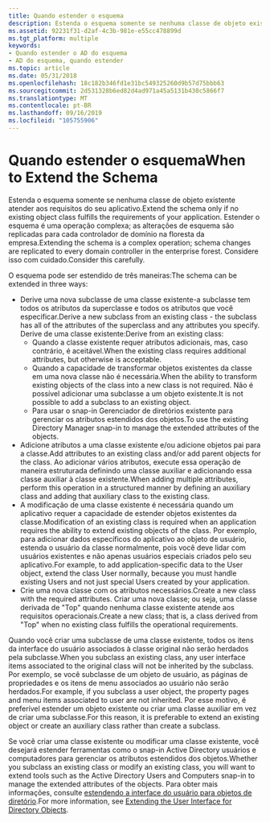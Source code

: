 ```yaml
---
title: Quando estender o esquema
description: Estenda o esquema somente se nenhuma classe de objeto existente atender aos requisitos do seu aplicativo. Estender o esquema é uma operação complexa; as alterações de esquema são replicadas para cada controlador de domínio na floresta da empresa. Considere isso com cuidado.
ms.assetid: 92231f31-d2af-4c3b-981e-e55cc478899d
ms.tgt_platform: multiple
keywords:
- Quando estender o AD do esquema
- AD do esquema, quando estender
ms.topic: article
ms.date: 05/31/2018
ms.openlocfilehash: 18c182b346fd1e31bc549325260d9b57d75bbb63
ms.sourcegitcommit: 2d531328b6ed82d4ad971a45a5131b430c5866f7
ms.translationtype: MT
ms.contentlocale: pt-BR
ms.lasthandoff: 09/16/2019
ms.locfileid: "105755906"
---
```

# <a name="when-to-extend-the-schema"></a><span data-ttu-id="09284-107">Quando estender o esquema</span><span class="sxs-lookup"><span data-stu-id="09284-107">When to Extend the Schema</span></span>

<span data-ttu-id="09284-108">Estenda o esquema somente se nenhuma classe de objeto existente atender aos requisitos do seu aplicativo.</span><span class="sxs-lookup"><span data-stu-id="09284-108">Extend the schema only if no existing object class fulfills the requirements of your application.</span></span> <span data-ttu-id="09284-109">Estender o esquema é uma operação complexa; as alterações de esquema são replicadas para cada controlador de domínio na floresta da empresa.</span><span class="sxs-lookup"><span data-stu-id="09284-109">Extending the schema is a complex operation; schema changes are replicated to every domain controller in the enterprise forest.</span></span> <span data-ttu-id="09284-110">Considere isso com cuidado.</span><span class="sxs-lookup"><span data-stu-id="09284-110">Consider this carefully.</span></span>

<span data-ttu-id="09284-111">O esquema pode ser estendido de três maneiras:</span><span class="sxs-lookup"><span data-stu-id="09284-111">The schema can be extended in three ways:</span></span>

-   <span data-ttu-id="09284-112">Derive uma nova subclasse de uma classe existente-a subclasse tem todos os atributos da superclasse e todos os atributos que você especificar.</span><span class="sxs-lookup"><span data-stu-id="09284-112">Derive a new subclass from an existing class - the subclass has all of the attributes of the superclass and any attributes you specify.</span></span> <span data-ttu-id="09284-113">Derive de uma classe existente:</span><span class="sxs-lookup"><span data-stu-id="09284-113">Derive from an existing class:</span></span>
    -   <span data-ttu-id="09284-114">Quando a classe existente requer atributos adicionais, mas, caso contrário, é aceitável.</span><span class="sxs-lookup"><span data-stu-id="09284-114">When the existing class requires additional attributes, but otherwise is acceptable.</span></span>
    -   <span data-ttu-id="09284-115">Quando a capacidade de transformar objetos existentes da classe em uma nova classe não é necessária.</span><span class="sxs-lookup"><span data-stu-id="09284-115">When the ability to transform existing objects of the class into a new class is not required.</span></span> <span data-ttu-id="09284-116">Não é possível adicionar uma subclasse a um objeto existente.</span><span class="sxs-lookup"><span data-stu-id="09284-116">It is not possible to add a subclass to an existing object.</span></span>
    -   <span data-ttu-id="09284-117">Para usar o snap-in Gerenciador de diretórios existente para gerenciar os atributos estendidos dos objetos.</span><span class="sxs-lookup"><span data-stu-id="09284-117">To use the existing Directory Manager snap-in to manage the extended attributes of the objects.</span></span>
-   <span data-ttu-id="09284-118">Adicione atributos a uma classe existente e/ou adicione objetos pai para a classe.</span><span class="sxs-lookup"><span data-stu-id="09284-118">Add attributes to an existing class and/or add parent objects for the class.</span></span> <span data-ttu-id="09284-119">Ao adicionar vários atributos, execute essa operação de maneira estruturada definindo uma classe auxiliar e adicionando essa classe auxiliar à classe existente.</span><span class="sxs-lookup"><span data-stu-id="09284-119">When adding multiple attributes, perform this operation in a structured manner by defining an auxiliary class and adding that auxiliary class to the existing class.</span></span>
-   <span data-ttu-id="09284-120">A modificação de uma classe existente é necessária quando um aplicativo requer a capacidade de estender objetos existentes da classe.</span><span class="sxs-lookup"><span data-stu-id="09284-120">Modification of an existing class is required when an application requires the ability to extend existing objects of the class.</span></span> <span data-ttu-id="09284-121">Por exemplo, para adicionar dados específicos do aplicativo ao objeto de usuário, estenda o usuário da classe normalmente, pois você deve lidar com usuários existentes e não apenas usuários especiais criados pelo seu aplicativo.</span><span class="sxs-lookup"><span data-stu-id="09284-121">For example, to add application-specific data to the User object, extend the class User normally, because you must handle existing Users and not just special Users created by your application.</span></span>
-   <span data-ttu-id="09284-122">Crie uma nova classe com os atributos necessários.</span><span class="sxs-lookup"><span data-stu-id="09284-122">Create a new class with the required attributes.</span></span> <span data-ttu-id="09284-123">Criar uma nova classe; ou seja, uma classe derivada de "Top" quando nenhuma classe existente atende aos requisitos operacionais.</span><span class="sxs-lookup"><span data-stu-id="09284-123">Create a new class; that is, a class derived from "Top" when no existing class fulfills the operational requirements.</span></span>

<span data-ttu-id="09284-124">Quando você criar uma subclasse de uma classe existente, todos os itens da interface do usuário associados à classe original não serão herdados pela subclasse.</span><span class="sxs-lookup"><span data-stu-id="09284-124">When you subclass an existing class, any user interface items associated to the original class will not be inherited by the subclass.</span></span> <span data-ttu-id="09284-125">Por exemplo, se você subclasse de um objeto de usuário, as páginas de propriedades e os itens de menu associados ao usuário não serão herdados.</span><span class="sxs-lookup"><span data-stu-id="09284-125">For example, if you subclass a user object, the property pages and menu items associated to user are not inherited.</span></span> <span data-ttu-id="09284-126">Por esse motivo, é preferível estender um objeto existente ou criar uma classe auxiliar em vez de criar uma subclasse.</span><span class="sxs-lookup"><span data-stu-id="09284-126">For this reason, it is preferable to extend an existing object or create an auxiliary class rather than create a subclass.</span></span>

<span data-ttu-id="09284-127">Se você criar uma classe existente ou modificar uma classe existente, você desejará estender ferramentas como o snap-in Active Directory usuários e computadores para gerenciar os atributos estendidos dos objetos.</span><span class="sxs-lookup"><span data-stu-id="09284-127">Whether you subclass an existing class or modify an existing class, you will want to extend tools such as the Active Directory Users and Computers snap-in to manage the extended attributes of the objects.</span></span> <span data-ttu-id="09284-128">Para obter mais informações, consulte [estendendo a interface do usuário para objetos de diretório](extending-the-user-interface-for-directory-objects.md).</span><span class="sxs-lookup"><span data-stu-id="09284-128">For more information, see [Extending the User Interface for Directory Objects](extending-the-user-interface-for-directory-objects.md).</span></span>

 

 




